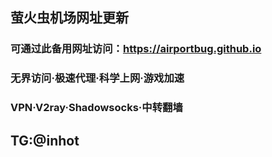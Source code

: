 ## 萤火虫机场网址更新
### 可通过此备用网址访问：https://airportbug.github.io
### 无界访问·极速代理·科学上网·游戏加速
### VPN·V2ray·Shadowsocks·中转翻墙

## TG:@inhot
